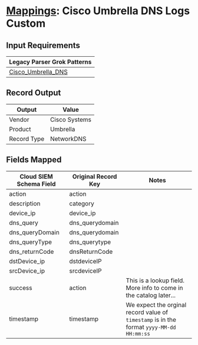 # [Mappings](README.md): Cisco Umbrella DNS Logs Custom

## Input Requirements

|Legacy Parser Grok Patterns|
|-------------|
|[Cisco_Umbrella_DNS](../legacy_parsers/Cisco_Umbrella_DNS.md)|

## Record Output

|Output|Value|
|------|-----|
|Vendor|Cisco Systems|
|Product|Umbrella|
|Record Type|NetworkDNS|

## Fields Mapped

|Cloud SIEM Schema Field|Original Record Key|Notes|
|-----------------------|-------------------|-----|
|action|action||
|description|category||
|device_ip|device_ip||
|dns_query|dns_querydomain||
|dns_queryDomain|dns_querydomain||
|dns_queryType|dns_querytype||
|dns_returnCode|dnsReturnCode||
|dstDevice_ip|dstdeviceIP||
|srcDevice_ip|srcdeviceIP||
|success|action|This is a lookup field. More info to come in the catalog later...|
|timestamp|timestamp|We expect the orginal record value of `timestamp` is in the format `yyyy-MM-dd HH:mm:ss`|

